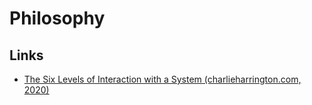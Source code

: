 # Philosophy

## Links
- [The Six Levels of Interaction with a System (charlieharrington.com, 2020)](https://www.charlieharrington.com/the-six-levels-of-interaction-with-a-system)